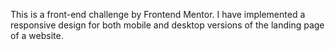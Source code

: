 This is a front-end challenge by Frontend Mentor. I have implemented a responsive design for both mobile and desktop versions of the landing page of a website.


